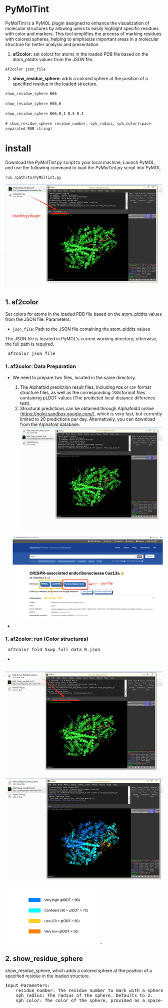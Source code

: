 # PyMolTint
PyMolTint is a PyMOL plugin designed to enhance the visualization of molecular structures by allowing users to easily highlight specific residues with color and markers. This tool simplifies the process of marking residues with colored spheres, helping to emphasize important areas in a molecular structure for better analysis and presentation.
1. **af2color:** set colors for atoms in the loaded PDB file based on the atom_plddts values from the JSON file.
```
af2color json_file
```
2. **show_residue_sphere:**  adds a colored sphere at the position of a specified residue in the loaded structure.
```
show_residue_sphere 666

show_residue_sphere 666,6

show_residue_sphere 666,8,1 0.5 0.1

# show_residue_sphere residue_number, sph_radius, sph_color(space-separated RGB string)
```
# install
Download the *PyMolTint.py* script to your local machine, Launch PyMOL, and use the following command to load the *PyMolTint.py* script into PyMOL
```
run /path/to/PyMolTint.py
```
![PyMolTint.py](https://github.com/wqiudao/PyMolTint/blob/main/imgs/loading_plugin.png)

## 1. af2color

Set colors for atoms in the loaded PDB file based on the atom_plddts values from the JSON file.
Parameters:
- `json_file`: Path to the JSON file containing the atom_plddts values

The JSON file is located in PyMOL's current working directory; otherwise, the full path is required.

<pre> af2color json_file  </pre>

### 1. af2color: Data Preparation
-
  We need to prepare two files, located in the same directory. 
  1. The Alphafold prediction result files, including `PDB` or `CIF` format structure files, as well as the corresponding `JSON` format files containing pLDDT values (The predicted local distance difference test).
  2. Structural predictions can be obtained through Alphafold3 online (https://golgi.sandbox.google.com/), which is very fast, but currently limited to 20 predictions per day. Alternatively, you can download from the Alphafold database.
  ![PyMolTint.py](https://github.com/wqiudao/PyMolTint/blob/main/imgs/AF2Color/af2color0.png)
  
  ![PyMolTint.py](https://github.com/wqiudao/PyMolTint/blob/main/imgs/AF2Color/af2color_data.png)

-
 
### 1. af2color: run (Color structures)

<pre> af2color fold_5xwp_full_data_0.json  </pre>
-
 ![PyMolTint.py](https://github.com/wqiudao/PyMolTint/blob/main/imgs/AF2Color/af2color1.png)
 ![PyMolTint.py](https://github.com/wqiudao/PyMolTint/blob/main/imgs/AF2Color/af2color2.png)
-
<img src="https://github.com/wqiudao/PyMolTint/blob/main/imgs/AF2Color/af2color_legend.png" alt="Alt text" width="300">
-

## 2. show_residue_sphere
show_residue_sphere, which adds a colored sphere at the position of a specified residue in the loaded structure. 
<pre>Input Parameters:
	residue_number: The residue number to mark with a sphere. Defaults to 1.
	sph_radius: The radius of the sphere. Defaults to 2.
	sph_color: The color of the sphere, provided as a space-separated RGB string (e.g., '1.0 0.0 0.0' for red).
</pre>






